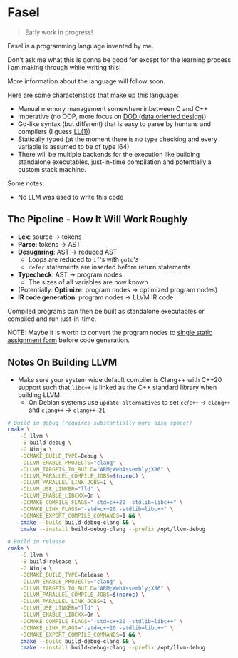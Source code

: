 # Fasel

> Early work in progress!

Fasel is a programming language invented by me.

Don't ask me what this is gonna be good for except for the learning process I am making through while writing this!

More information about the language will follow soon.

Here are some characteristics that make up this language:

* Manual memory management somewhere inbetween C and C++
* Imperative (no OOP, more focus on [DOD (data oriented design)](https://en.wikipedia.org/wiki/Data-oriented_design))
* Go-like syntax (but different) that is easy to parse by humans and compilers (I guess [LL(1)](https://en.wikipedia.org/wiki/LL_parser))
* Statically typed (at the moment there is no type checking and every variable is assumed to be of type i64)
* There will be multiple backends for the execution like building standalone executables, just-in-time compilation and potentially a custom stack machine.

Some notes:
* No LLM was used to write this code

## The Pipeline - How It Will Work Roughly

* **Lex**: source → tokens
* **Parse**: tokens → AST
* **Desugaring**: AST → reduced AST
    * Loops are reduced to `if`'s with `goto`'s
    * `defer` statements are inserted before return statements
* **Typecheck**: AST → program nodes
    * The sizes of all variables are now known
* (Potentially: **Optimize**: program nodes → optimized program nodes)
* **IR code generation**: program nodes → LLVM IR code

Compiled programs can then be built as standalone executables or compiled and run just-in-time.

NOTE: Maybe it is worth to convert the program nodes to [single static assignment form](https://en.wikipedia.org/wiki/Static_single-assignment_form) before code generation.

## Notes On Building LLVM

* Make sure your system wide default compiler is Clang++ with C++20 support such that `libc++` is linked as the C++ standard library when building LLVM
    * On Debian systems use `update-alternatives` to set `cc`/`c++` → `clang++` and `clang++` → `clang++-21`

```bash
# Build in debug (requires substantially more disk space!)
cmake \
    -S llvm \
    -B build-debug \
    -G Ninja \
    -DCMAKE_BUILD_TYPE=Debug \
    -DLLVM_ENABLE_PROJECTS="clang" \
    -DLLVM_TARGETS_TO_BUILD="ARM;WebAssembly;X86" \
    -DLLVM_PARALLEL_COMPILE_JOBS=$(nproc) \
    -DLLVM_PARALLEL_LINK_JOBS=1 \
    -DLLVM_USE_LINKER="lld" \
    -DLLVM_ENABLE_LIBCXX=On \
    -DCMAKE_COMPILE_FLAGS="-std=c++20 -stdlib=libc++" \
    -DCMAKE_LINK_FLAGS="-std=c++20 -stdlib=libc++" \
    -DCMAKE_EXPORT_COMPILE_COMMANDS=1 && \
    cmake --build build-debug-clang && \
    cmake --install build-debug-clang --prefix /opt/llvm-debug

# Build in release
cmake \
    -S llvm \
    -B build-release \
    -G Ninja \
    -DCMAKE_BUILD_TYPE=Release \
    -DLLVM_ENABLE_PROJECTS="clang" \
    -DLLVM_TARGETS_TO_BUILD="ARM;WebAssembly;X86" \
    -DLLVM_PARALLEL_COMPILE_JOBS=$(nproc) \
    -DLLVM_PARALLEL_LINK_JOBS=1 \
    -DLLVM_USE_LINKER="lld" \
    -DLLVM_ENABLE_LIBCXX=On \
    -DCMAKE_COMPILE_FLAGS="-std=c++20 -stdlib=libc++" \
    -DCMAKE_LINK_FLAGS="-std=c++20 -stdlib=libc++" \
    -DCMAKE_EXPORT_COMPILE_COMMANDS=1 && \
    cmake --build build-debug-clang && \
    cmake --install build-debug-clang --prefix /opt/llvm-debug
```
